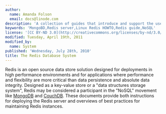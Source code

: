```yaml
---
author:
  name: Amanda Folson
  email: docs@linode.com
description: 'A collection of guides that introduce and support the use of Redis.'
keywords: 'MongoBD,Redis server,Linux Redis HOWTO,Redis guide,NoSQL'
license: '[CC BY-ND 3.0](http://creativecommons.org/licenses/by-nd/3.0/us/)'
modified: Tuesday, April 19th, 2011
modified_by:
  name: System
published: 'Wednesday, July 28th, 2010'
title: The Redis Database System
---
```


Redis is an open source data store solution designed for deployments in high performance environments and for applications where performance and flexibility are more critical than data persistence and absolute data integrity. Designed as a key-value store or a "data structures storage system", Redis may be considered a participant in the "NoSQL" movement like [MongoDB](/docs/databases/mongodb/) and [CouchDB](/docs/databases/couchdb/). These documents provide both instructions for deploying the Redis server and overviews of best practices for maintaining Redis instances.
